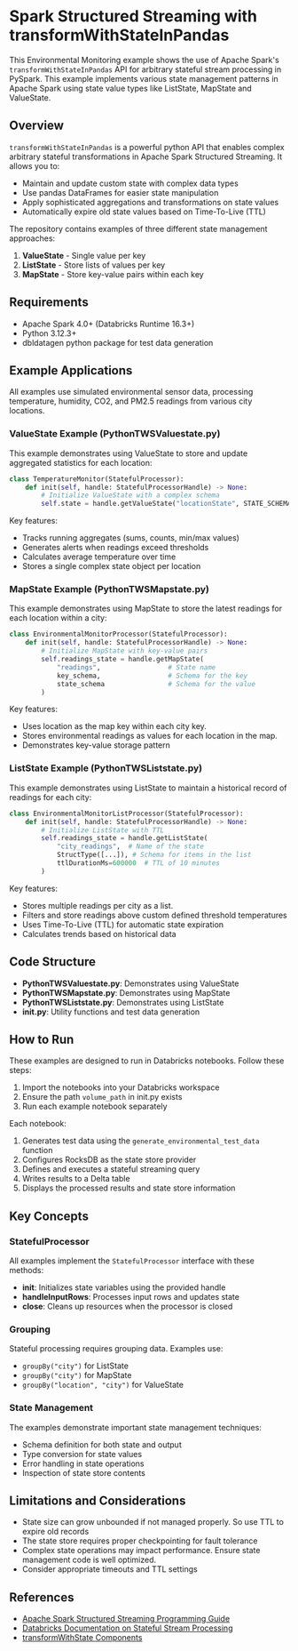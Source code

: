 # Spark Structured Streaming with transformWithStateInPandas

This Environmental Monitoring example shows the use of Apache Spark's `transformWithStateInPandas` API for arbitrary stateful stream processing in PySpark. This example implements various state management patterns in Apache Spark using state value types like ListState, MapState and ValueState.

## Overview

`transformWithStateInPandas` is a powerful python API that enables complex arbitrary stateful transformations in Apache Spark Structured Streaming. It allows you to:

- Maintain and update custom state with complex data types
- Use pandas DataFrames for easier state manipulation
- Apply sophisticated aggregations and transformations on state values
- Automatically expire old state values based on Time-To-Live (TTL)

The repository contains examples of three different state management approaches:

1. **ValueState** - Single value per key
2. **ListState** - Store lists of values per key
3. **MapState** - Store key-value pairs within each key

## Requirements

- Apache Spark 4.0+ (Databricks Runtime 16.3+)
- Python 3.12.3+
- dbldatagen python package for test data generation

## Example Applications

All examples use simulated environmental sensor data, processing temperature, humidity, CO2, and PM2.5 readings from various city locations.

### ValueState Example (PythonTWSValuestate.py)

This example demonstrates using ValueState to store and update aggregated statistics for each location:

```python
class TemperatureMonitor(StatefulProcessor):
    def init(self, handle: StatefulProcessorHandle) -> None:
        # Initialize ValueState with a complex schema
        self.state = handle.getValueState("locationState", STATE_SCHEMA)
```

Key features:
- Tracks running aggregates (sums, counts, min/max values)
- Generates alerts when readings exceed thresholds
- Calculates average temperature over time
- Stores a single complex state object per location

### MapState Example (PythonTWSMapstate.py)

This example demonstrates using MapState to store the latest readings for each location within a city:

```python
class EnvironmentalMonitorProcessor(StatefulProcessor):
    def init(self, handle: StatefulProcessorHandle) -> None:
        # Initialize MapState with key-value pairs
        self.readings_state = handle.getMapState(
            "readings",                 # State name
            key_schema,                 # Schema for the key
            state_schema                # Schema for the value
        )
```

Key features:
- Uses location as the map key within each city key. 
- Stores environmental readings as values for each location in the map. 
- Demonstrates key-value storage pattern

### ListState Example (PythonTWSListstate.py)

This example demonstrates using ListState to maintain a historical record of readings for each city:

```python
class EnvironmentalMonitorListProcessor(StatefulProcessor):
    def init(self, handle: StatefulProcessorHandle) -> None:
        # Initialize ListState with TTL
        self.readings_state = handle.getListState(
            "city_readings",  # Name of the state
            StructType([...]), # Schema for items in the list
            ttlDurationMs=600000  # TTL of 10 minutes
        )
```

Key features:
- Stores multiple readings per city as a list. 
- Filters and store readings above custom defined threshold temperatures
- Uses Time-To-Live (TTL) for automatic state expiration
- Calculates trends based on historical data

## Code Structure

- **PythonTWSValuestate.py**: Demonstrates using ValueState
- **PythonTWSMapstate.py**: Demonstrates using MapState
- **PythonTWSListstate.py**: Demonstrates using ListState
- **init.py**: Utility functions and test data generation

## How to Run

These examples are designed to run in Databricks notebooks. Follow these steps:

1. Import the notebooks into your Databricks workspace
2. Ensure the path `volume_path` in init.py exists
3. Run each example notebook separately

Each notebook:
1. Generates test data using the `generate_environmental_test_data` function
2. Configures RocksDB as the state store provider
3. Defines and executes a stateful streaming query
4. Writes results to a Delta table
5. Displays the processed results and state store information

## Key Concepts

### StatefulProcessor

All examples implement the `StatefulProcessor` interface with these methods:

- **init**: Initializes state variables using the provided handle
- **handleInputRows**: Processes input rows and updates state
- **close**: Cleans up resources when the processor is closed

### Grouping

Stateful processing requires grouping data. Examples use:
- `groupBy("city")` for ListState
- `groupBy("city")` for MapState
- `groupBy("location", "city")` for ValueState

### State Management

The examples demonstrate important state management techniques:
- Schema definition for both state and output
- Type conversion for state values
- Error handling in state operations
- Inspection of state store contents

<!-- ## Best Practices

From these examples, we can derive these best practices:

1. Use proper schema definitions for state and output
2. Handle state initialization and updates carefully
3. Consider TTL for state expiration when appropriate
4. Use RocksDB for better performance with large state
5. Process rows within batches efficiently
6. Include proper error handling
7. Monitor state size and performance -->

## Limitations and Considerations

- State size can grow unbounded if not managed properly. So use TTL to expire old records
- The state store requires proper checkpointing for fault tolerance
- Complex state operations may impact performance. Ensure state management code is well optimized. 
- Consider appropriate timeouts and TTL settings

## References

- [Apache Spark Structured Streaming Programming Guide](https://spark.apache.org/docs/latest/streaming/index.html)
- [Databricks Documentation on Stateful Stream Processing](https://docs.databricks.com/aws/en/structured-streaming/stateful-streaming)
- [transformWithState Components](https://spark.apache.org/docs/4.0.0/streaming/structured-streaming-transform-with-state.html#components-of-a-transformwithstate-query)
